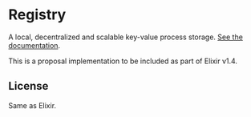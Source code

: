 # Registry

A local, decentralized and scalable key-value process storage. [See the documentation](http://elixir-lang.org/docs/registry).

This is a proposal implementation to be included as part of Elixir v1.4.

## License

Same as Elixir.
